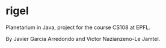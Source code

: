 # rigel
Planetarium in Java, project for the course CS108 at EPFL.

By Javier García Arredondo and Victor Nazianzeno-Le Jamtel.

